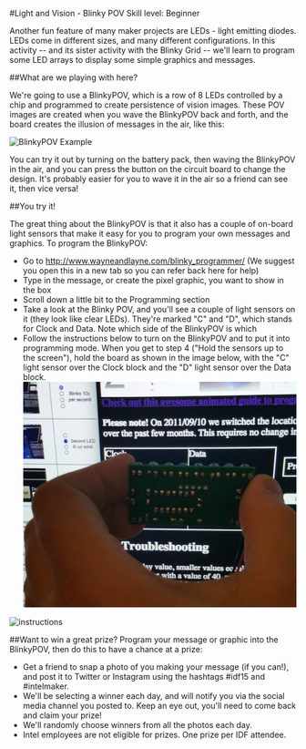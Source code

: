 #Light and Vision - Blinky POV
Skill level: Beginner

Another fun feature of many maker projects are LEDs - light emitting diodes. LEDs come in different sizes, and many different configurations. In this activity -- and its sister activity with the Blinky Grid -- we'll learn to program some LED arrays to display some simple graphics and messages.

##What are we playing with here?

We're going to use a BlinkyPOV, which is a row of 8 LEDs controlled by a chip and programmed to create persistence of vision images. These POV images are created when you wave the BlinkyPOV back and forth, and the board creates the illusion of messages in the air, like this:

![BlinkyPOV Example](http://www.wayneandlayne.com/files/blinky/design/pov_450.png)

You can try it out by turning on the battery pack, then waving the BlinkyPOV in the air, and you can press the button on the circuit board to change the design. It's probably easier for you to wave it in the air so a friend can see it, then vice versa!

##You try it!

The great thing about the BlinkyPOV is that it also has a couple of on-board light sensors that make it easy for you to program your own messages and graphics. To program the BlinkyPOV:
- Go to http://www.wayneandlayne.com/blinky_programmer/ (We suggest you open this in a new tab so you can refer back here for help)
- Type in the message, or create the pixel graphic, you want to show in the box
- Scroll down a little bit to the Programming section
- Take a look at the Blinky POV, and you'll see a couple of light sensors on it (they look like clear LEDs). They're marked "C" and "D", which stands for Clock and Data. Note which side of the BlinkyPOV is which
- Follow the instructions below to turn on the BlinkyPOV and to put it into programming mode. When you get to step 4 ("Hold the sensors up to the screen"), hold the board as shown in the image below, with the "C" light sensor over the Clock block and the "D" light sensor over the Data block.
![Sensors](sensors.jpg)

![instructions](http://www.wayneandlayne.com/files/blinky/images/programming_animated_gif/blinky_programming.gif)

##Want to win a great prize?
Program your message or graphic into the BlinkyPOV, then do this to have a chance at a prize:
- Get a friend to snap a photo of you making your message (if you can!), and post it to Twitter or Instagram using the hashtags #idf15 and #intelmaker.
- We'll be selecting a winner each day, and will notify you via the social media channel you posted to. Keep an eye out, you'll need to come back and claim your prize!
- We'll randomly choose winners from all the photos each day.
- Intel employees are not eligible for prizes.  One prize per IDF attendee. 
